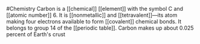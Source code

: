 #Chemistry 
Carbon is a [[chemical]] [[element]] with the symbol C and [[atomic number]] 6. It is [[nonmetallic]] and [[tetravalent]]—its atom making four electrons available to form [[covalent]] chemical bonds. It belongs to group 14 of the [[periodic table]]. Carbon makes up about 0.025 percent of Earth's crust